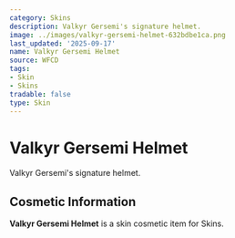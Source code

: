 ```yaml
---
category: Skins
description: Valkyr Gersemi's signature helmet.
image: ../images/valkyr-gersemi-helmet-632bdbe1ca.png
last_updated: '2025-09-17'
name: Valkyr Gersemi Helmet
source: WFCD
tags:
- Skin
- Skins
tradable: false
type: Skin
---
```


# Valkyr Gersemi Helmet

Valkyr Gersemi's signature helmet.

## Cosmetic Information

**Valkyr Gersemi Helmet** is a skin cosmetic item for Skins.

